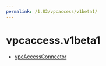 ```yaml
---
permalink: /1.82/vpcaccess/v1beta1/
---
```


# vpcaccess.v1beta1



* [vpcAccessConnector](vpcAccessConnector.md)